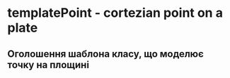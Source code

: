 # templatePoint - cortezian point on a plate
## Оголошення шаблона класу, що моделює точку на площині
